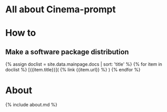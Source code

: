 # All about Cinema-prompt

# How to
## Make a software package distribution
{% assign doclist = site.data.mainpage.docs | sort: 'title'  %}
{% for item in doclist %}
[{{item.title}}]( {% link {{item.url}} %} )
{% endfor %}

# About
{% include about.md %}